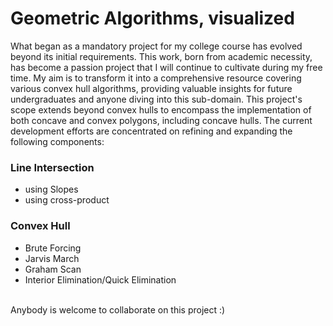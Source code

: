 # Geometric Algorithms, visualized
What began as a mandatory project for my college course has evolved beyond its initial requirements. This work, born from academic necessity, has become a passion project that I will continue to cultivate during my free time. My aim is to transform it into a comprehensive resource covering various convex hull algorithms, providing valuable insights for future undergraduates and anyone diving into this sub-domain. This project's scope extends beyond convex hulls to encompass the implementation of both concave and convex polygons, including concave hulls. The current development efforts are concentrated on refining and expanding the following components:
### Line Intersection
* using Slopes
* using cross-product
### Convex Hull
* Brute Forcing
* Jarvis March
* Graham Scan
* Interior Elimination/Quick Elimination
<br/>
Anybody is welcome to collaborate on this project :)
